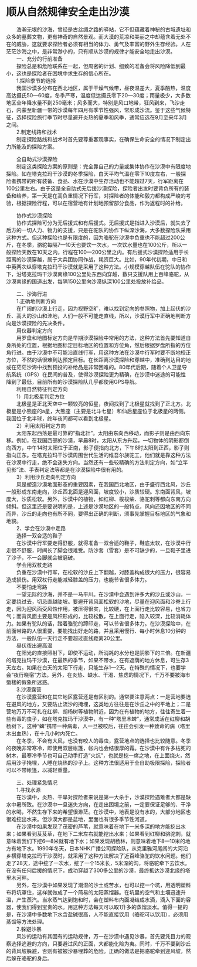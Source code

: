 # 顺从自然规律安全走出沙漠  

&emsp;&emsp;浩瀚无垠的沙海，曾经是古丝绸之路的驿站，它不但蕴藏着神秘的古城遗址和众多的墓葬文物，更有神奇的自然景观。而大漠的荒凉和美丽之中却蕴含着无处不在的威胁，这就要求探险者必须有相当的体力、勇气及丰富的野外生存经验。人在茫茫沙海之中，是非常渺小的，只有顺从沙漠的规律才能安全地走出沙漠。  
&emsp;&emsp;一、充分的行前准备  
&emsp;&emsp;探险总是和危险联系在一起，但周密的计划、细致的准备会将风险降低到最小，这也是探险者在困境中求生存的信心所在。  
&emsp;&emsp;1.探险季节的选择  
&emsp;&emsp;我国沙漠多分布在西北地区，属于干燥气候带，昼夜温差大，夏季酷热，温度高达摄氏50—60度，冬季严寒，温度低达摄氏零下20—30度；雨量极少，大多数地区全年降水量不到250毫米；风多而大，特别是风口地带，狂风到来，飞沙走石，内蒙至新疆一带的沙漠每年四月有季节性强风，常形成沙流。鉴于这些气候特征，选择探险旅行季节时尽量避开炎热的夏季和风季，通常应选在9月至来年3月之间。  
&emsp;&emsp;2.制定线路和战术  
&emsp;&emsp;制定探险路线和战术时首先要尊重客观事实，在确保生命安全的情况下制定出力所能及的探险方案。  

&emsp;&emsp;全自助式沙漠探险  
&emsp;&emsp;制定这类探险方案的原则是：完全靠自己的力量或集体协作在沙漠中有限度地探险。如在塔克拉玛干沙漠的冬季探险，白天平均气温在零下10度左右，一般探险者携带的所有装备、食品、水在沙漠中生存活动也不能超过7天，行军距离在100公里左右。由于这是全自助式无后援沙漠探险，探险者出发时要背负所有的装备和给养，第一天是在高负重情况下行军，对探险者的体能和毅力都构成严峻的考验，根据探险行程，可以在宿营地有计划地预留部分食品，作为返程时的补给。  

&emsp;&emsp;协作式沙漠探险  
&emsp;&emsp;协作式探险可分为无后援式和有后援式。无后援式是指进入沙漠后，就失去了后方的一切人力、物力的支援，只是在驼队的协作下纵深沙海，大多数探险队采用这种方式。但这种探险也是有限度的，因为骆驼在沙漠中负重也不能超过200公斤，在冬季，骆驼每隔7—10天也要饮一次水，一次饮水量也在100公斤，所以一般探险天数在10天之内，行程在100—200公里之内。有后援式沙漠探险适用于长距离的沙漠穿越，属于大兵团协同作战，耗资巨大。比如，90年代初期，中日和中英两次纵穿塔克拉玛干沙漠就是采用了这种方法。小规模穿越队伍在驼队的协作下，沿塔克拉玛干沙漠南缘100公里处东西向穿越，数只支援队用上百峰骆驼，从沙漠南缘的国道出发，每隔150公里向沙漠纵深100公里处投放补给品。  

&emsp;&emsp;二、沙海行进  
&emsp;&emsp;1.正确地判断方向  
&emsp;&emsp;在广阔的沙漠上行走，因为视野空旷，难以找到定向的参照物，加上起伏的沙丘、高大的沙山和洼地，人们一般不可能走直线，所以，沙漠行军中正确地判断方向是沙漠探险的先决条件。  
&emsp;&emsp;用仪器判定方向  
&emsp;&emsp;用罗盘和地图标定方向是早期沙漠探险中常用的方法，这种方法首先要知道自身所处的位置，根据地图标定目标地区的位置和方位角，然后根据罗盘所指的方位角行进。由于沙漠中不可能沿直线行军，用这种方法在沙漠中行军时要不断地校正方位，不然的话很难到达预定目标。在长距离沙漠探险和穿越中，准确到达目的地或在茫茫沙海中找到预投的补给品是非常困难的。80年代后期，随着个人卫星导航系统（GPS）在民间的普及，使得沙漠探险更为精确，在沙漠中迷途的可能性降到了最低，目前所有的沙漠探险队几乎都使用GPS导航。  
&emsp;&emsp;利用自然特征判定方向  
&emsp;&emsp;1）用北极星判定方位  
&emsp;&emsp;北极星是正北天空中一颗较亮的恒星，夜间找到了北极星就找到了正北方。北极星是小熊座的a星，大熊座（主要是北斗七星）和仙后星座位于北极星的两侧。我国位于北半球，终年夜间都可以看到北极星。  
&emsp;&emsp;2）利用太阳判定方向  
&emsp;&emsp;太阳东起西落是最可靠的“指北针”。太阳由东向西移动，而影子则是由西向东移。例如，在我国西部的沙漠，早晨8时，太阳从东方升起，一切物体的阴影都倒向西方，中午14时太阳位于正南，影子便指向北方，下午8时太阳到正西，影子则指向正东。在塔克拉玛干沙漠周围世代生活的维吾尔族驼工，他们就是靠这种方法在沙漠中行走，绝不会迷失方向。当然还有一些较精确的方法判定方向，如“立竿见影”法、手表判定法等都是在沙漠探险中很有用的。  
&emsp;&emsp;3）利用沙丘走向判定方向  
&emsp;&emsp;风是塑造沙漠地面形态的重要因素，在我国西北地区，由于盛行西北风，沙丘一般形成东南走向，沙丘西北面是迎风面，坡度较小，沙质较硬。东南面背风，坡度大，沙质松软。另外，沙漠中的植物，如红柳、梭梭柴、骆驼刺等都向东南方向倾斜。但这里还是要说明的是，上述是沙漠地区的一般特点，风向还因地区的不同而异，沙丘的走向也有所不同，要得出正确的判断，须事先掌握目标地区的气象和地貌。  
&emsp;&emsp;2、学会在沙漠中走路  
&emsp;&emsp;选择一双合适的鞋子  
&emsp;&emsp;在沙漠中行军要走得舒服，就得准备一双合适的鞋子，鞋底太软，在沙漠中行走很不舒服，时间长了脚会很难受。防沙套（雪套）是不可缺少的，一旦鞋子里进了沙子，不一会脚就会被磨破。  
&emsp;&emsp;学会用双杖走路  
&emsp;&emsp;负重在沙漠中行军，在松软的沙丘上下翻越，对膝盖构成很大的压力，很容易造成损伤。用双杖行走能减轻膝盖的压力，也能节省很多体力。  
&emsp;&emsp;不要怕走弯路  
&emsp;&emsp;一望无际的沙海，并不是一马平川。在沙漠中会遇到许多大的沙丘或沙山，一定要绕过去，切忌直越陡坡。要避开背风面松软的沙地，尽量在迎风面和沙脊上行走，因为迎风面受风蚀作用，被压得很实，比较硬，在上面行走比较容易，也省力气；而背风面主要是风积形成的，比较松散，在上面行走，陷入较深，比较消耗体力。如果有驼队的话，踏着骆驼的蹄印走，可以节省很多体力。在沙漠探险中，在前面带路的人很重要，要能找出好走的路，并且采用慢行、每小时休息10分钟的方法，一般队伍一天行走不要超过直线距离20公里。  
&emsp;&emsp;昼伏夜出避高温  
&emsp;&emsp;在阳光的直接照射下，即使不运动，所消耗的水分也是阴影下的三倍。在新疆的塔克拉玛干沙漠，在最热的季节，如果不带水，在有遮荫的地方休息，可生存3天左右。如果在白天的太阳下行走，只能生存1—2天。在特殊的情况下，也要学会“夜行晓宿”方法。另外，在炎热、缺水、干渴、焦虑的情况下，千万不要被海市蜃楼的假象所迷惑。  
&emsp;&emsp;3.沙漠露营  
&emsp;&emsp;在沙漠露营和在其它地区露营还是有区别的。通常要注意两点：一是营地要选在避风的地方，又要防止流沙的掩埋，这类地方往往是在沙丘之中的平地上；二是营地万万不可扎在红柳、胡杨树等植物附近，因为在有植物的地方，往往寄生着一些有毒的虫子，如在塔克拉玛干沙漠中，有一种“塔里木蜱”，通常成活在红柳和胡杨树下，这种“蜱”携带一种病毒，人一旦被咬后，往往会引发一种致命的病（塔里木出血热），在十几小时内死亡。  
&emsp;&emsp;在冬季，不会有大风，也没有咬人的毒虫，露营地点的选择也比较随意。冬季的夜晚非常寒冷，即使用双层帐篷，帐内也会结很厚的霜。在沙漠中有许多枯死的树木，最寒冷季节也可自己动手打造“火炕”，也就是挖一席之地，在上面烧火，然后用沙子掩埋，人睡在烧热的沙子上。这种方法很适用于全自助极限探险，探险者可以不带帐篷，以减轻重量。  

&emsp;&emsp;三、处理紧急情况  
&emsp;&emsp;1.寻找水源  
&emsp;&emsp;在沙漠中，炎热、干旱对探险者来说是第一大杀手，沙漠探险遇难者大都是缺水中暑所致。在沙漠中一旦迷失方向，在走出困境之前，一定要保证足够的、干净的水喝，不然生存下来的希望很渺茫。在沙漠中，地表是没有水的，大部分地区也很难挖出水来。但沙漠大都是盆地，里面也有很多季节性河道。  
&emsp;&emsp;在沙漠中如果发现了茂密的芦苇，就意味着在地下一米多深的地方能挖出水来；如果看到芨芨草，在地下二米左右就能挖出水来；如果看到红柳和骆驼刺，就意味着我们下挖6—8米就有地下水；如果发现胡杨林，则意味着地下8—10米的地方有地下水。1990年冬天，日本NHK广播公司探险队，从克里雅河尾闾的大河沿乡横穿塔克拉玛干沙漠时，就采用了这种方法解决了近百峰骆驼的饮水问题。他们走了28天，途中挖了一次水，挖了一个15米长，5米深的沟，将骆驼牵下去饮水。在没有任何后援的情况下，成功穿越了300多公里的沙漠，最终抵达沙漠北缘的塔里木河畔。  
&emsp;&emsp;另外，在沙漠中如果发现了潮湿的沙土或苦水，也可以挖一个坑，用透明塑料布将坑罩住，这样就做成了一个简易的太阳蒸馏器。在坑里的空气和土壤迅速升温，产生蒸汽。当水蒸气达到饱和时，会在塑料布内面凝结成水滴，滴入下面的容器，使我们得到宝贵的水。用这种方法每天可以取1升多的蒸馏淡水。值得一提的是，在沙漠中多数地下水含盐碱很高，人不能直接饮用（骆驼可以饮用），必须用蒸馏等方法处理。  
&emsp;&emsp;2.躲避沙暴  
&emsp;&emsp;风沙的运动有其固有的运动规律，万一在沙漠中遇见沙暴，首先要凭目力的观察选择逃避的方向，只要避过风的正面，大都能化险为夷。同时，千万不要到沙丘的背风坡躲避，否则有被被沙暴埋葬的危险。正确的做法是把骆驼牵到迎风坡，然后躲在骆驼的身后。  